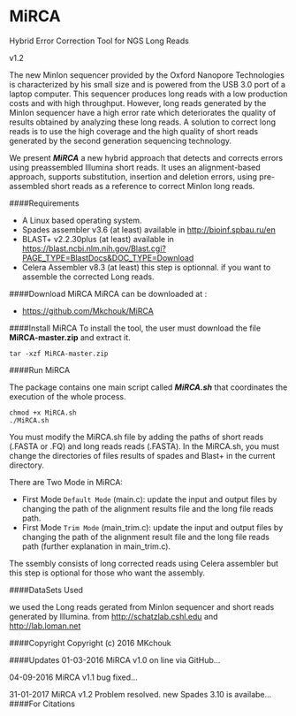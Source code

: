 # MiRCA

Hybrid Error Correction Tool for NGS Long Reads

v1.2


The new MinIon sequencer provided by the Oxford Nanopore Technologies is characterized by his small size and is powered from the USB 3.0 port of a laptop computer. This sequencer produces long reads with a low production costs and with high throughput. However, long reads generated by the MinIon sequencer have a high error rate which deteriorates the quality of results obtained by analyzing these long reads. A solution to correct long reads is to use the high coverage and the high quality of short reads generated by the second generation sequencing technology.

We present ***MiRCA*** a new hybrid approach that detects and corrects errors using preassembled Illumina short reads. It uses an alignment-based approach, supports substitution, insertion and deletion errors, using pre-assembled short reads as a reference to correct MinIon long reads.

####Requirements

- A Linux based operating system.
- Spades assembler v3.6 (at least) available in http://bioinf.spbau.ru/en
- BLAST+ v2.2.30plus (at least) available in https://blast.ncbi.nlm.nih.gov/Blast.cgi?PAGE_TYPE=BlastDocs&DOC_TYPE=Download
- Celera Assembler v8.3 (at least) this step is optionnal. if you want to assemble the corrected Long reads.

####Download MiRCA
MiRCA can be downloaded at : 
- https://github.com/Mkchouk/MiRCA

####Install MiRCA
To install the tool, the user must download the file **MiRCA-master.zip** and extract it.
```
tar -xzf MiRCA-master.zip
```
####Run MiRCA

The package contains one main script called ***MiRCA.sh*** that coordinates the execution of the whole process.

```
chmod +x MiRCA.sh
./MiRCA.sh
```

You must modify the MiRCA.sh file by adding the paths of short reads (.FASTA or .FQ)  and long reads reads (.FASTA). In the MiRCA.sh, you must change the directories of files results of spades and Blast+ in the current directory.

There are Two Mode in MiRCA:
- First Mode `Default Mode` (main.c): update the input and output files by changing the path of the alignment results file and the long file reads path.
- First Mode `Trim Mode` (main_trim.c): update the input and output files by changing the path of the alignment result file and the long file reads path (further explanation in main_trim.c).

The ssembly consists of long corrected reads using Celera assembler but this step is optional for those who want the assembly.

####DataSets Used

we used the Long reads gerated from MinIon sequencer and short reads generated by Illumina.
from http://schatzlab.cshl.edu and http://lab.loman.net

####Copyright
Copyright (c) 2016 MKchouk

####Updates
01-03-2016   MiRCA v1.0 on line via GitHub...

04-09-2016   MiRCA v1.1 bug fixed...

31-01-2017   MiRCA v1.2 Problem resolved. new Spades 3.10 is availabe...
####For Citations

